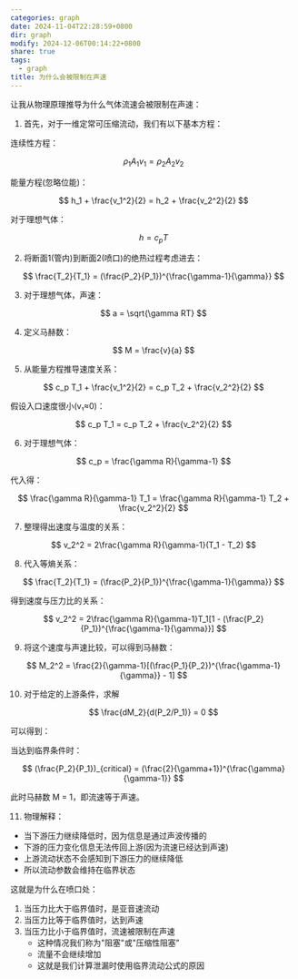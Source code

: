 ```yaml
---
categories: graph
date: 2024-11-04T22:28:59+0800
dir: graph
modify: 2024-12-06T00:14:22+0800
share: true
tags:
  - graph
title: 为什么会被限制在声速
---
```


让我从物理原理推导为什么气体流速会被限制在声速：

1) 首先，对于一维定常可压缩流动，我们有以下基本方程：

连续性方程：

$$
\rho_1 A_1 v_1 = \rho_2 A_2 v_2
$$

能量方程(忽略位能)：

$$
h_1 + \frac{v_1^2}{2} = h_2 + \frac{v_2^2}{2}
$$

对于理想气体：

$$
h = c_p T
$$

2) 将断面1(管内)到断面2(喷口)的绝热过程考虑进去：

$$
\frac{T_2}{T_1} = (\frac{P_2}{P_1})^{\frac{\gamma-1}{\gamma}}
$$

3) 对于理想气体，声速：

$$
a = \sqrt{\gamma RT}
$$

4) 定义马赫数：

$$
M = \frac{v}{a}
$$

5) 从能量方程推导速度关系：

$$
c_p T_1 + \frac{v_1^2}{2} = c_p T_2 + \frac{v_2^2}{2}
$$

假设入口速度很小(v₁≈0)：

$$
c_p T_1 = c_p T_2 + \frac{v_2^2}{2}
$$

6) 对于理想气体：

$$
c_p = \frac{\gamma R}{\gamma-1}
$$

代入得：

$$
\frac{\gamma R}{\gamma-1} T_1 = \frac{\gamma R}{\gamma-1} T_2 + \frac{v_2^2}{2}
$$

7) 整理得出速度与温度的关系：

$$
v_2^2 = 2\frac{\gamma R}{\gamma-1}(T_1 - T_2)
$$

8) 代入等熵关系：

$$
\frac{T_2}{T_1} = (\frac{P_2}{P_1})^{\frac{\gamma-1}{\gamma}}
$$

得到速度与压力比的关系：

$$
v_2^2 = 2\frac{\gamma R}{\gamma-1}T_1[1 - (\frac{P_2}{P_1})^{\frac{\gamma-1}{\gamma}}]
$$

9) 将这个速度与声速比较，可以得到马赫数：

$$
M_2^2 = \frac{2}{\gamma-1}[(\frac{P_1}{P_2})^{\frac{\gamma-1}{\gamma}} - 1]
$$

10) 对于给定的上游条件，求解

$$
\frac{dM_2}{d(P_2/P_1)} = 0
$$

 可以得到：

当达到临界条件时：

$$
(\frac{P_2}{P_1})_{critical} = (\frac{2}{\gamma+1})^{\frac{\gamma}{\gamma-1}}
$$

此时马赫数 M = 1，即流速等于声速。

11) 物理解释：
- 当下游压力继续降低时，因为信息是通过声波传播的
- 下游的压力变化信息无法传回上游(因为流速已经达到声速)
- 上游流动状态不会感知到下游压力的继续降低
- 所以流动参数会维持在临界状态

这就是为什么在喷口处：

1) 当压力比大于临界值时，是亚音速流动
2) 当压力比等于临界值时，达到声速
3) 当压力比小于临界值时，流速被限制在声速
   - 这种情况我们称为"阻塞"或"压缩性阻塞"
   - 流量不会继续增加
   - 这就是我们计算泄漏时使用临界流动公式的原因